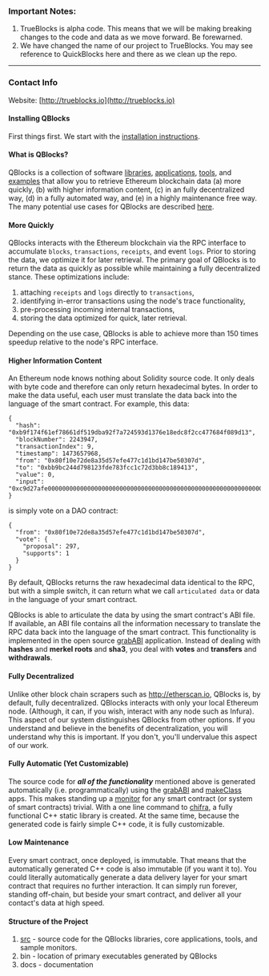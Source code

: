 ### Important Notes:

1. TrueBlocks is alpha code. This means that we will be making breaking changes to the code and data as we move forward. Be forewarned.
2. We have changed the name of our project to TrueBlocks. You may see reference to QuickBlocks here and there as we clean up the repo.

-----------------

### Contact Info

Website: [http://trueblocks.io](http://trueblocks.io)  

#### Installing QBlocks

First things first. We start with the [installation instructions](src/other/install/INSTALL.md).

#### What is QBlocks?

QBlocks is a collection of software [libraries](src/libs), [applications](src/apps), [tools](src/tools), and [examples](src/examples) that allow you to retrieve
Ethereum blockchain data (a) more quickly, (b) with higher information content, (c) in an fully decentralized way, (d) in a fully automated way, and (e) in a highly 
maintenance free way. The many potential use cases for QBlocks are described
[here](https://quickblocks.io/docs/usecases.html).

#### More Quickly

QBlocks interacts with the Ethereum blockchain via the RPC interface to accumulate `blocks`, `transactions`, `receipts`, and event `logs`. Prior to storing the
data, we optimize it for later retrieval. The primary goal of QBlocks is to return the data as quickly as possible while maintaining a fully decentralized
stance. These optimizations include:

1. attaching `receipts` and `logs` directly to `transactions`,
2. identifying in-error transactions using the node's trace functionality,
3. pre-processing incoming internal transactions,
4. storing the data optimized for quick, later retrieval.

Depending on the use case, QBlocks is able to achieve more than 150 times speedup relative to the node's RPC interface.

#### Higher Information Content

An Ethereum node knows nothing about Solidity source code. It only deals with byte code and therefore can only return hexadecimal bytes. In order to make the data useful, each user must translate the data back into the language of the smart contract. For example, this data:

    {
      "hash": "0xb9f174f61ef78661df519dba92f7a724593d1376e18edc8f2cc477684f089d13",
      "blockNumber": 2243947,
      "transactionIndex": 9,
      "timestamp": 1473657968,
      "from": "0x80f10e72de8a35d57efe477c1d1bd147be50307d",
      "to": "0xbb9bc244d798123fde783fcc1c72d3bb8c189413",
      "value": 0,
      "input": "0xc9d27afe00000000000000000000000000000000000000000000000000000000000001290000000000000000000000000000000000000000000000000000000000000001",
    }

is simply vote on a DAO contract:

    {
      "from": "0x80f10e72de8a35d57efe477c1d1bd147be50307d",
      "vote": {
        "proposal": 297,
        "supports": 1
      }
    }

By default, QBlocks returns the raw hexadecimal data identical to the RPC, but with a simple switch, it can return what we call `articulated data` or data in the language of your smart contract.

QBlocks is able to articulate the data by using the smart contract's ABI file. If available, an ABI file contains all the information necessary to translate the
RPC data back into the language of the smart contract. This functionality is implemented in the open source [grabABI](src/apps/grabABI)
application. Instead of dealing with **hashes** and **merkel roots** and **sha3**, you deal with **votes** and **transfers** and **withdrawals**.

#### Fully Decentralized

Unlike other block chain scrapers such as http://etherscan.io, QBlocks is, by default, fully decentralized. QBlocks interacts with only your local Ethereum
node. (Although, it can, if you wish, interact with any node such as Infura). This aspect of our system distinguishes QBlocks from other options. If you
understand and believe in the benefits of decentralization, you will understand why this is important. If you don't, you'll undervalue this aspect of our work.

#### Fully Automatic (Yet Customizable)

The source code for ***all of the functionality*** mentioned above is generated automatically (i.e. programmatically) using the [grabABI](src/apps/grabABI) and
[makeClass](src/apps/makeClass) apps. This makes standing up a [monitor](src/monitors/README.md) for any smart contract (or system of smart contracts) trivial. With
a one line command to [chifra](src/apps/chifra/README.md), a fully functional C++ static library is created. At the same time, because the generated code is fairly
simple C++ code, it is fully customizable.

#### Low Maintenance

Every smart contract, once deployed, is immutable. That means that the automatically generated C++ code is also immutable (if you want it to). You could literally
automatically generate a data delivery layer for your smart contract that requires no further interaction. It can simply run forever, standing off-chain, but beside
your smart contract, and deliver all your contact's data at high speed.

#### Structure of the Project

1. [src](src) - source code for the QBlocks libraries, core applications, tools, and sample monitors.
2. bin - location of primary executables generated by QBlocks
3. docs - documentation
